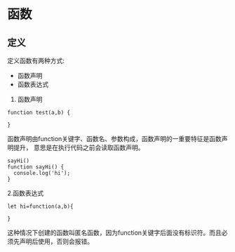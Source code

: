 # 函数
## 定义
定义函数有两种方式:
+ 函数声明
+ 函数表达式

1. 函数声明
```ecmascript 6
function test(a,b) {
  
}
```
函数声明由function关键字、函数名、参数构成，函数声明的一重要特征是函数声明提升，
意思是在执行代码之前会读取函数声明。
```ecmascript 6
sayHi()
function sayHi() {
  console.log('hi');
}
```
2.函数表达式
```ecmascript 6
let hi=function(a,b){
    
}
```
这种情况下创建的函数叫匿名函数，因为function关键字后面没有标识符。而且必须先声明后使用，否则会报错。



